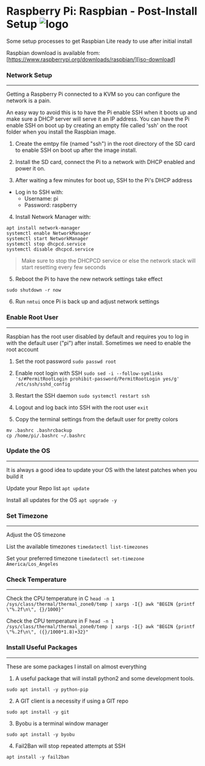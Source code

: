 # Raspberry Pi: Raspbian - Post-Install Setup ![logo]

Some setup processes to get Raspbian Lite ready to use after initial install

Raspbian download is available from: [https://www.raspberrypi.org/downloads/raspbian/][iso-download]



###   Network Setup   ###
-----------------------------------------
Getting a Raspberry Pi connected to a KVM so you can configure the network is a pain.

An easy way to avoid this is to have the Pi enable SSH when it boots up and make sure a DHCP server will serve it an IP address. You can have the Pi enable SSH on boot up by creating an empty file called 'ssh' on the root folder when you install the Raspbian image. 

1. Create the emtpy file (named "ssh") in the root directory of the SD card to enable SSH on boot up after the image install.


2. Install the SD card, connect the Pi to a network with DHCP enabled and power it on.


3. After waiting a few minutes for boot up, SSH to the Pi's DHCP address
  - Log in to SSH with:
    - Username: pi
    - Password: raspberry


4. Install Network Manager with:
```
apt install network-manager
systemctl enable NetworkManager
systemctl start NetworkManager
systemctl stop dhcpcd.service
systemctl disable dhcpcd.service
```

 > Make sure to stop the DHCPCD service or else the network stack will start resetting every few seconds


5. Reboot the Pi to have the new network settings take effect
```
sudo shutdown -r now
```

6. Run `nmtui` once Pi is back up and adjust network settings



###   Enable Root User   ###
-----------------------------------------
Raspbian has the root user disabled by default and requires you to log in with the default user ("pi") after install. Sometimes we need to enable the root account

1. Set the root password
`sudo passwd root`

2. Enable root login with SSH
`sudo sed -i --follow-symlinks 's/#PermitRootLogin prohibit-password/PermitRootLogin yes/g' /etc/ssh/sshd_config`

3. Restart the SSH daemon
`sudo systemctl restart ssh`

4. Logout and log back into SSH with the root user
`exit`

5. Copy the terminal settings from the default user for pretty colors
```
mv .bashrc .bashrcbackup
cp /home/pi/.bashrc ~/.bashrc
```



###   Update the OS   ###
-----------------------------------------
It is always a good idea to update your OS with the latest patches when you build it

Update your Repo list
`apt update`

Install all updates for the OS
`apt upgrade -y`



###   Set Timezone   ###
-----------------------------------------
Adjust the OS timezone

List the available timezones
`timedatectl list-timezones`

Set your preferred timezone
`timedatectl set-timezone America/Los_Angeles`



###   Check Temperature   ###
-----------------------------------------
Check the CPU temperature in C
`head -n 1 /sys/class/thermal/thermal_zone0/temp | xargs -I{} awk "BEGIN {printf \"%.2f\n\", {}/1000}"`

Check the CPU temperature in F
`head -n 1 /sys/class/thermal/thermal_zone0/temp | xargs -I{} awk "BEGIN {printf \"%.2f\n\", ({}/1000*1.8)+32}"`



###   Install Useful Packages   ###
-----------------------------------------
These are some packages I install on almost everything

1. A useful package that will install python2 and some development tools.

`sudo apt install -y python-pip`

2. A GIT client is a necessity if using a GIT repo

`sudo apt install -y git`

3. Byobu is a terminal window manager

`sudo apt install -y byobu`

4. Fail2Ban will stop repeated attempts at SSH

`apt install -y fail2ban`




[logo]: http://www.packetsar.com/wp-content/uploads/script-fury-small.png
[iso-download]: https://www.raspberrypi.org/downloads/raspbian/
